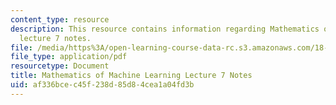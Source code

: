 ```yaml
---
content_type: resource
description: This resource contains information regarding Mathematics of machine learning
  lecture 7 notes.
file: /media/https%3A/open-learning-course-data-rc.s3.amazonaws.com/18-657-mathematics-of-machine-learning-fall-2015/af336bcec45f238d85d84cea1a04fd3b_MIT18_657F15_L7.pdf
file_type: application/pdf
resourcetype: Document
title: Mathematics of Machine Learning Lecture 7 Notes
uid: af336bce-c45f-238d-85d8-4cea1a04fd3b
---
```

